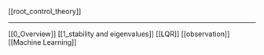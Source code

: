 [[root_control_theory]]
****
[[0_Overview]]
[[1_stability and eigenvalues]]
[[LQR]]
[[observation]]
[[Machine Learning]]



